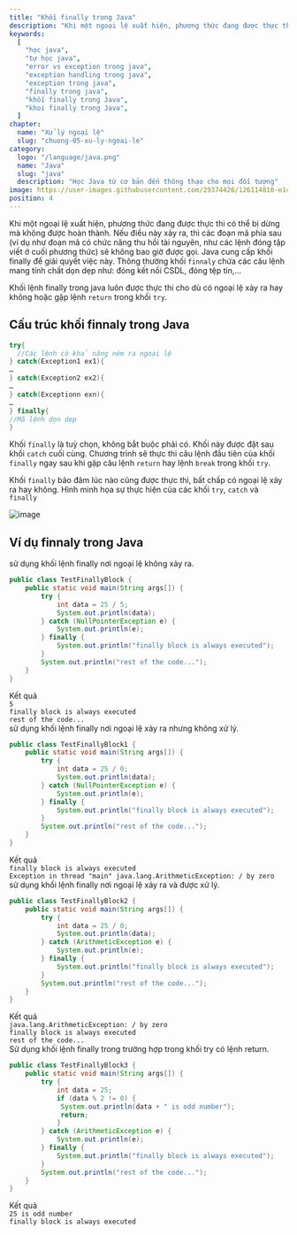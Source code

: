 ```yaml
---
title: "Khối finally trong Java"
description: "Khi một ngoại lệ xuất hiện, phương thức đang được thực thi có thể bị dừng mà không được hoàn thành. Nếu điều này xảy ra, thì các đoạn mã phía sau (ví dụ như đoạn mã có chức năng thu hồi tài nguyên, như các lệnh đóng tập viết ở cuối phương thức) sẽ không bao giờ được gọi. Java cung cấp khối finally để giải quyết việc này"
keywords:
  [
    "học java",
    "tự học java",
    "error vs exception trong java",
    "exception handling trong java",
    "exception trong java",
    "finally trong java",
    "khối finally trong Java",
    "khoi finally trong Java",
  ]
chapter:
  name: "Xử lý ngoại lệ"
  slug: "chuong-05-xu-ly-ngoai-le"
category:
  logo: "/language/java.png"
  name: "Java"
  slug: "java"
  description: "Học Java từ cơ bản đến thông thạo cho mọi đối tượng"
image: https://user-images.githubusercontent.com/29374426/126114810-e1c61816-0531-42a8-b493-7232c4d2fcbc.png
position: 4
---
```


Khi một ngoại lệ xuất hiện, phương thức đang được thực thi có thể bị dừng mà không được hoàn thành. Nếu điều này xảy ra, thì các đoạn mã phía sau (ví dụ như đoạn mã có chức năng thu hồi tài nguyên, như các lệnh đóng tập viết ở cuối phương thức) sẽ không bao giờ được gọi. Java cung cấp khối finally để giải quyết việc này. Thông thường khối `finnaly` chứa các câu lệnh mang tính chất dọn dẹp như: đóng kết nối CSDL, đóng tệp tin,…

Khối lệnh finally trong java luôn được thực thi cho dù có ngoại lệ xảy ra hay không hoặc gặp lệnh `return` trong khối `try`.

## Cấu trúc khối finnaly trong Java

```java
try{
  //Các lệnh có khả năng ném ra ngoại lệ
} catch(Exception1 ex1){
…
} catch(Exception2 ex2){
…
} catch(Exceptionn exn){
…
} finally{
//Mã lệnh dọn dẹp
}
```

Khối `finally` là tuỳ chọn, không bắt buộc phải có. Khối này được đặt sau khối `catch` cuối cùng. Chương trình sẽ thực thi câu lệnh đầu tiên của khối `finally` ngay sau khi gặp câu lệnh `return` hay lệnh `break` trong khối `try`.

Khối `finally` bảo đảm lúc nào cũng được thực thi, bất chấp có ngoại lệ xảy ra hay không. Hình minh họa sự thực hiện của các khối `try`, `catch` và `finally`

![image](https://user-images.githubusercontent.com/29374426/126114810-e1c61816-0531-42a8-b493-7232c4d2fcbc.png)

## Ví dụ finnaly trong Java

<div class="example">sử dụng khối lệnh finally nơi ngoại lệ không xảy ra.</div>

```java
public class TestFinallyBlock {
    public static void main(String args[]) {
        try {
            int data = 25 / 5;
            System.out.println(data);
        } catch (NullPointerException e) {
            System.out.println(e);
        } finally {
            System.out.println("finally block is always executed");
        }
        System.out.println("rest of the code...");
    }
}
```

<div class="window">
  <div class="window-header">
    <div class="action-buttons"></div>
    <span class="title-popup">Kết quả</span>
  </div>
  <div class="window-body">
    <code>5</code><br/>
    <code>finally block is always executed</code><br/>
    <code>rest of the code...</code>
  </div>
</div>

<div class="example">sử dụng khối lệnh finally nơi ngoại lệ xảy ra nhưng không xử lý.</div>

```java
public class TestFinallyBlock1 {
    public static void main(String args[]) {
        try {
            int data = 25 / 0;
            System.out.println(data);
        } catch (NullPointerException e) {
            System.out.println(e);
        } finally {
            System.out.println("finally block is always executed");
        }
        System.out.println("rest of the code...");
    }
}
```

<div class="window">
  <div class="window-header">
    <div class="action-buttons"></div>
    <span class="title-popup">Kết quả</span>
  </div>
  <div class="window-body">
    <code>finally block is always executed</code><br/>
    <code>Exception in thread "main" java.lang.ArithmeticException: / by zero</code><br/>
  </div>
</div>

<div class="example">sử dụng khối lệnh finally nơi ngoại lệ xảy ra và được xử lý.</div>

```java
public class TestFinallyBlock2 {
    public static void main(String args[]) {
        try {
            int data = 25 / 0;
            System.out.println(data);
        } catch (ArithmeticException e) {
            System.out.println(e);
        } finally {
            System.out.println("finally block is always executed");
        }
        System.out.println("rest of the code...");
    }
}
```

<div class="window">
  <div class="window-header">
    <div class="action-buttons"></div>
    <span class="title-popup">Kết quả</span>
  </div>
  <div class="window-body">
    <code>java.lang.ArithmeticException: / by zero</code><br/>
    <code>finally block is always executed</code><br/>
    <code>rest of the code...</code>
  </div>
</div>

<div class="example">Sử dụng khối lệnh finally trong trường hợp trong khối try có lệnh return.</div>

```java
public class TestFinallyBlock3 {
    public static void main(String args[]) {
        try {
            int data = 25;
            if (data % 2 != 0) {
             System.out.println(data + " is odd number");
             return;
            }
        } catch (ArithmeticException e) {
            System.out.println(e);
        } finally {
            System.out.println("finally block is always executed");
        }
        System.out.println("rest of the code...");
    }
}
```

<div class="window">
  <div class="window-header">
    <div class="action-buttons"></div>
    <span class="title-popup">Kết quả</span>
  </div>
  <div class="window-body">
    <code>25 is odd number</code><br/>
    <code>finally block is always executed</code>
</div>
